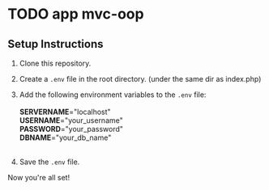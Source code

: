 # TODO app mvc-oop

## Setup Instructions

1. Clone this repository.
2. Create a `.env` file in the root directory. (under the same dir as index.php)
3. Add the following environment variables to the `.env` file:
   <br><br>
   **SERVERNAME**="localhost"  
   **USERNAME**="your_username"  
   **PASSWORD**="your_password"  
   **DBNAME**="your_db_name"
   <br><br>

4. Save the `.env` file.

Now you're all set!
